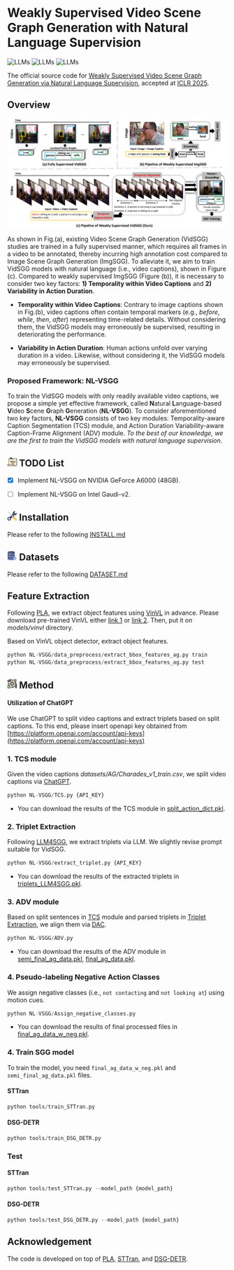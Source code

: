 # Weakly Supervised Video Scene Graph Generation with Natural Language Supervision  

![LLMs](https://img.shields.io/badge/Task-WS--VidSGG-blue)
![LLMs](https://img.shields.io/badge/Model-GPT--3.5-green)
![LLMs](https://img.shields.io/badge/Model-VLM-green)


The official source code for [Weakly Supervised Video Scene Graph Generation via Natural Language Supervision](https://openreview.net/pdf?id=GQgPj1H4pO), accepted at [ICLR 2025](https://iclr.cc/).


## **Overview**    

<img src="figure/Introduction.png" width="500">  

As shown in Fig.(a), existing Video Scene Graph Generation (VidSGG) studies are trained in a fully supervised manner, which requires all frames in a video to be annotated, thereby incurring high annotation cost compared to Image Scene Graph Generation (ImgSGG). To alleviate it, we aim to train VidSGG models with natural language (i.e., video captions), shown in Figure (c). Compared to weakly supervised ImgSGG (Figure (b)), it is necessary to consider two key factors: **1) Temporality within Video Captions** and **2) Variability in Action Duration**.

* **Temporality within Video Captions**: Contrary to image captions shown in Fig.(b), video captions often contain temporal markers (e.g., *before*, *while*, *then*, *after*) representing time-related details. Without considering them, the VidSGG models may erroneously be supervised, resulting in deteriorating the performance.

* **Variability in Action Duration**: Human actions unfold over varying duration in a video. Likewise, without considering it, the VidSGG models may erroneously be supervised.


### Proposed Framework: **NL-VSGG**

To train the VidSGG models with only readily available video captions, we propose a simple yet effective framework, called **N**atural **L**anguage-based **V**ideo **S**cene **G**raph **G**eneration  (**NL-VSGG**). To consider aforementioned two key factors, **NL-VSGG** consists of two key modules: Temporality-aware Caption Segmentation (TCS) module, and Action Duration Variability-aware Caption-Frame Alignment (ADV) module.
*To the best of our knowledge, we are the first to train the VidSGG models with natural language supervision*.


## <img src="asset/todo.png" width="22"> **TODO List**  

- [x] Implement NL-VSGG on NVIDIA GeForce A6000 (48GB).
- [ ] Implement NL-VSGG on Intel Gaudi-v2.


## <img src="asset/install.png" width="22"> **Installation**  

Please refer to the following [INSTALL.md](GUIDELINE/INSTALL.md)  

## <img src="asset/data.png" width="22"> **Datasets**  

Please refer to the following [DATASET.md](GUIDELINE/DATASET.md)  
  
## **Feature Extraction**

Following [PLA](https://github.com/zjucsq/PLA?tab=readme-ov-file), we extract object features using [VinVL](https://github.com/pzzhang/VinVL) in advance. Please download pre-trained VinVL either [link 1](https://github.com/pzzhang/VinVL) or [link 2](https://drive.google.com/drive/folders/1Bap8Sp1tfV4MDcuJ517DADWcy0cvxSEY?usp=sharing). Then, put it on *models/vinvl* directory.  

Based on VinVL object detector, extract object features.

``` python  
python NL-VSGG/data_preprocess/extract_bbox_features_ag.py train
python NL-VSGG/data_preprocess/extract_bbox_features_ag.py test
```


## <img src="asset/method.png" width="22"> **Method**

#### Utilization of ChatGPT  

We use ChatGPT to split video captions and extract triplets based on split captions. To this end, please insert openapi key obtained from [https://platform.openai.com/account/api-keys](https://platform.openai.com/account/api-keys)

### 1. TCS module  

Given the video captions *datasets/AG/Charades_v1_train.csv*, we split video captions via [ChatGPT](https://openai.com/chatgpt).  

``` python  
python NL-VSGG/TCS.py {API_KEY}
```  
*  You can download the results of the TCS module in [split_action_dict.pkl](https://drive.google.com/file/d/1s1BD0_7xHRxojCT2NI4R5hCYA6N8h1fs/view?usp=sharing).

### 2. Triplet Extraction  

Following [LLM4SGG](https://github.com/rlqja1107/torch-LLM4SGG?tab=readme-ov-file#triplet-extraction-process-via-llm---vg), we extract triplets via LLM. We slightly revise prompt suitable for VidSGG.  

``` python  
python NL-VSGG/extract_triplet.py {API_KEY}
```  
*  You can download the results of the extracted triplets in [triplets_LLM4SGG.pkl](https://drive.google.com/file/d/1m0CyEWw1dBve6AKuHOCuzKt9dGp_6N64/view?usp=sharing).  

### 3. ADV module  

Based on split sentences in [TCS](#1.-TCS-module) module and parsed triplets in [Triplet Extraction](#2.-Triplet-Extraction), we align them via [DAC](https://github.com/SivanDoveh/DAC?tab=readme-ov-file).

``` python  
python NL-VSGG/ADV.py
```  

*  You can download the results of the ADV module in [semi_final_ag_data.pkl](https://drive.google.com/file/d/1gLnphPSSn-1XoOt2w5ok6dusMCyV8bLK/view?usp=sharing), [final_ag_data.pkl](https://drive.google.com/file/d/1BvpcG8-8yTwXuis5sLmakHyaMfoApryG/view?usp=sharing).  


### 4. Pseudo-labeling Negative Action Classes  

We assign negative classes (i.e., `not contacting` and `not looking at`) using motion cues.  

``` python  
python NL-VSGG/Assign_negative_classes.py
```  

*  You can download the results of final processed files in [final_ag_data_w_neg.pkl](https://drive.google.com/file/d/1hWtHDN7kHMIyB3KQmq26eaiftbNW7Hhh/view?usp=sharing).


### 4. Train SGG model  

To train the model, you need `final_ag_data_w_neg.pkl` and `semi_final_ag_data.pkl` files.

#### STTran

``` python  
python tools/train_STTran.py
```

#### DSG-DETR

``` python  
python tools/train_DSG_DETR.py
```

### Test  

#### STTran

``` python  
python tools/test_STTran.py --model_path {model_path}
```


#### DSG-DETR  

``` python  
python tools/test_DSG_DETR.py --model_path {model_path}
```


## **Acknowledgement**   

The code is developed on top of [PLA](https://github.com/zjucsq/PLA), [STTran](https://github.com/yrcong/STTran/tree/main), and [DSG-DETR](https://github.com/Shengyu-Feng/DSG-DETR).     